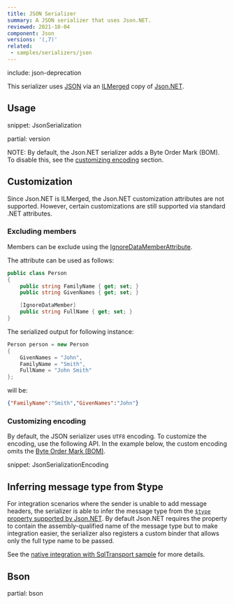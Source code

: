 ```yaml
---
title: JSON Serializer
summary: A JSON serializer that uses Json.NET.
reviewed: 2021-10-04
component: Json
versions: '(,7)'
related:
 - samples/serializers/json
---
```


include: json-deprecation

This serializer uses [JSON](https://en.wikipedia.org/wiki/Json) via an [ILMerged](https://github.com/Microsoft/ILMerge) copy of [Json.NET](https://www.newtonsoft.com/json).


## Usage

snippet: JsonSerialization


partial: version


NOTE: By default, the Json.NET serializer adds a Byte Order Mark (BOM). To disable this, see the [customizing encoding](
/nservicebus/serialization/json.md#customizing-encoding) section.


## Customization

Since Json.NET is ILMerged, the Json.NET customization attributes are not supported. However, certain customizations are still supported via standard .NET attributes.


### Excluding members

Members can be exclude using the [IgnoreDataMemberAttribute](https://msdn.microsoft.com/en-us/library/system.runtime.serialization.ignoredatamemberattribute.aspx).

The attribute can be used as follows:

```cs
public class Person
{
    public string FamilyName { get; set; }
    public string GivenNames { get; set; }

    [IgnoreDataMember]
    public string FullName { get; set; }
}
```

The serialized output for following instance:

```cs
Person person = new Person
{
    GivenNames = "John",
    FamilyName = "Smith",
    FullName = "John Smith"
};
```

will be:

```json
{"FamilyName":"Smith","GivenNames":"John"}
```


### Customizing encoding

By default, the JSON serializer uses `UTF8` encoding. To customize the encoding, use the following API. In the example below, the custom encoding omits the [Byte Order Mark (BOM)](https://en.wikipedia.org/wiki/Byte_order_mark).

snippet: JsonSerializationEncoding 


## Inferring message type from $type

For integration scenarios where the sender is unable to add message headers, the serializer is able to infer the message type from the [`$type` property supported by Json.NET](https://www.newtonsoft.com/json/help/html/SerializeTypeNameHandling.htm). By default Json.NET requires the property to contain the assembly-qualified name of the message type but to make integration easier, the serializer also registers a custom binder that allows only the full type name to be passed.  

See the [native integration with SqlTransport sample](/samples/sqltransport/native-integration) for more details.

## Bson

partial: bson
